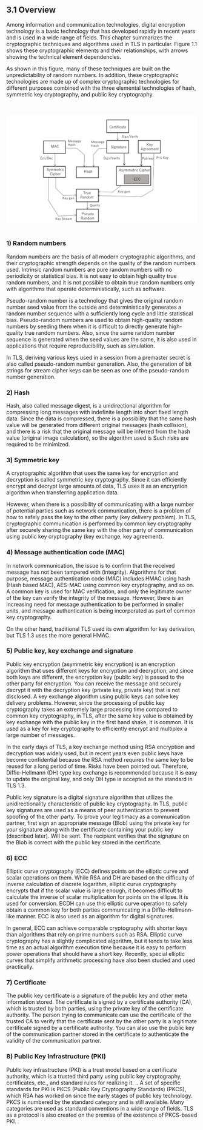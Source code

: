 ## 3.1 Overview
Among information and communication technologies, digital encryption technology is a basic technology that has developed rapidly in recent years and is used in a wide range of fields. This chapter summarizes the cryptographic techniques and algorithms used in TLS in particular. Figure 1.1 shows these cryptographic elements and their relationships, with arrows showing the technical element dependencies.

As shown in this figure, many of these techniques are built on the unpredictability of random numbers. In addition, these cryptographic technologies are made up of complex cryptographic technologies for different purposes combined with the three elemental technologies of hash, symmetric key cryptography, and public key cryptography.

<br> <br>
![Fig. 3-1](./fig3-1-en.jpg)
<br> <br>

### 1) Random numbers
Random numbers are the basis of all modern cryptographic algorithms, and their cryptographic strength depends on the quality of the random numbers used. Intrinsic random numbers are pure random numbers with no periodicity or statistical bias. It is not easy to obtain high quality true random numbers, and it is not possible to obtain true random numbers only with algorithms that operate deterministically, such as software.

Pseudo-random number is a technology that gives the original random number seed value from the outside and deterministically generates a random number sequence with a sufficiently long cycle and little statistical bias. Pseudo-random numbers are used to obtain high-quality random numbers by seeding them when it is difficult to directly generate high-quality true random numbers. Also, since the same random number sequence is generated when the seed values ​​are the same, it is also used in applications that require reproducibility, such as simulation.

In TLS, deriving various keys used in a session from a premaster secret is also called pseudo-random number generation. Also, the generation of bit strings for stream cipher keys can be seen as one of the pseudo-random number generation.

### 2) Hash
Hash, also called message digest, is a unidirectional algorithm for compressing long messages with indefinite length into short fixed length data. Since the data is compressed, there is a possibility that the same hash value will be generated from different original messages (hash collision), and there is a risk that the original message will be inferred from the hash value (original image calculation), so the algorithm used is Such risks are required to be minimized.

### 3) Symmetric key
A cryptographic algorithm that uses the same key for encryption and decryption is called symmetric key cryptography. Since it can efficiently encrypt and decrypt large amounts of data, TLS uses it as an encryption algorithm when transferring application data.

However, when there is a possibility of communicating with a large number of potential parties such as network communication, there is a problem of how to safely pass the key to the other party (key delivery problem). In TLS, cryptographic communication is performed by common key cryptography after securely sharing the same key with the other party of communication using public key cryptography (key exchange, key agreement).

### 4) Message authentication code (MAC)
In network communication, the issue is to confirm that the received message has not been tampered with (integrity). Algorithms for that purpose, message authentication code (MAC) includes HMAC using hash (Hash based MAC), AES-MAC using common key cryptography, and so on. A common key is used for MAC verification, and only the legitimate owner of the key can verify the integrity of the message. However, there is an increasing need for message authentication to be performed in smaller units, and message authentication is being incorporated as part of common key cryptography.

On the other hand, traditional TLS used its own algorithm for key derivation, but TLS 1.3 uses the more general HMAC.

### 5) Public key, key exchange and signature
Public key encryption (asymmetric key encryption) is an encryption algorithm that uses different keys for encryption and decryption, and since both keys are different, the encryption key (public key) is passed to the other party for encryption. You can receive the message and securely decrypt it with the decryption key (private key, private key) that is not disclosed. A key exchange algorithm using public keys can solve key delivery problems. However, since the processing of public key cryptography takes an extremely large processing time compared to common key cryptography, in TLS, after the same key value is obtained by key exchange with the public key in the first hand shake, it is common. It is used as a key for key cryptography to efficiently encrypt and multiplex a large number of messages.

In the early days of TLS, a key exchange method using RSA encryption and decryption was widely used, but in recent years even public keys have become confidential because the RSA method requires the same key to be reused for a long period of time. Risks have been pointed out. Therefore, Diffie-Hellmann (DH) type key exchange is recommended because it is easy to update the original key, and only DH type is accepted as the standard in TLS 1.3.

Public key signature is a digital signature algorithm that utilizes the unidirectionality characteristic of public key cryptography. In TLS, public key signatures are used as a means of peer authentication to prevent spoofing of the other party. To prove your legitimacy as a communication partner, first sign an appropriate message (Blob) using the private key for your signature along with the certificate containing your public key (described later). Will be sent. The recipient verifies that the signature on the Blob is correct with the public key stored in the certificate.

### 6) ECC
Elliptic curve cryptography (ECC) defines points on the elliptic curve and scalar operations on them. While RSA and DH are based on the difficulty of inverse calculation of discrete logarithm, elliptic curve cryptography encrypts that if the scalar value is large enough, it becomes difficult to calculate the inverse of scalar multiplication for points on the ellipse. It is used for conversion. ECDH can use this elliptic curve operation to safely obtain a common key for both parties communicating in a Diffie-Hellmann-like manner. ECC is also used as an algorithm for digital signatures.

In general, ECC can achieve comparable cryptography with shorter keys than algorithms that rely on prime numbers such as RSA. Elliptic curve cryptography has a slightly complicated algorithm, but it tends to take less time as an actual algorithm execution time because it is easy to perform power operations that should have a short key. Recently, special elliptic curves that simplify arithmetic processing have also been studied and used practically.

### 7) Certificate
The public key certificate is a signature of the public key and other meta information stored. The certificate is signed by a certificate authority (CA), which is trusted by both parties, using the private key of the certificate authority. The person trying to communicate can use the certificate of the trusted CA to verify that the certificate sent by the other party is a legitimate certificate signed by a certificate authority. You can also use the public key of the communication partner stored in the certificate to authenticate the validity of the communication partner.

### 8) Public Key Infrastructure (PKI)
Public key infrastructure (PKI) is a trust model based on a certificate authority, which is a trusted third party using public key cryptography, certificates, etc., and standard rules for realizing it. .. A set of specific standards for PKI is PKCS (Public Key Cryptography Standards) (PKCS), which RSA has worked on since the early stages of public key technology. PKCS is numbered by the standard category and is still available. Many categories are used as standard conventions in a wide range of fields. TLS as a protocol is also created on the premise of the existence of PKCS-based PKI.